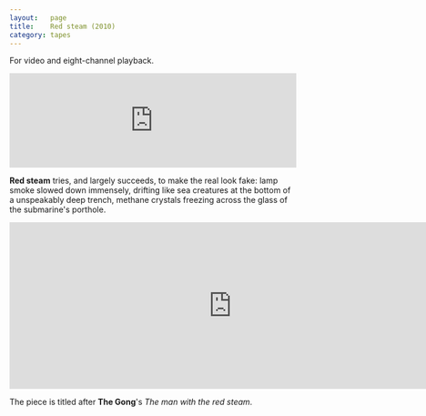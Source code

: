 ```yaml
---
layout:   page
title:    Red steam (2010)
category: tapes
---
```


For video and eight-channel playback.

<p><iframe width="100%" height="166" scrolling="no" frameborder="no" src="https://w.soundcloud.com/player/?url=http%3A%2F%2Fapi.soundcloud.com%2Ftracks%2F93151300&amp;color=ff6600&amp;auto_play=false&amp;show_artwork=false"></iframe></p>

**Red steam** tries, and largely succeeds, to make the real look fake: lamp
smoke slowed down immensely, drifting like sea creatures at the bottom of a
unspeakably deep trench, methane crystals freezing across the glass of the
submarine's porthole.

<p><iframe src="http://player.vimeo.com/video/66607462" width="780" height="293" frameborder="0" webkitAllowFullScreen mozallowfullscreen allowFullScreen></iframe></p>

The piece is titled after **The Gong**'s *The man with the red steam*.
